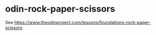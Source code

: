 # odin-rock-paper-scissors
See https://www.theodinproject.com/lessons/foundations-rock-paper-scissors
